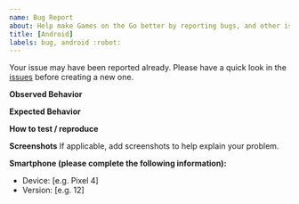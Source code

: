 ```yaml
---
name: Bug Report
about: Help make Games on the Go better by reporting bugs, and other issues.
title: [Android]
labels: bug, android :robot:
---
```


Your issue may have been reported already. Please have a quick look in the
[issues](https://github.com/hopeman15/games-on-the-go/issues) before creating a new
one.

**Observed Behavior**

<!-- Add a description of what you observed -->

**Expected Behavior**

<!-- Add a description of the expected behavior -->

**How to test / reproduce**

<!-- Put clear instructions on how to test. -->

**Screenshots**
If applicable, add screenshots to help explain your problem.

**Smartphone (please complete the following information):**
- Device: [e.g. Pixel 4]
- Version: [e.g. 12]
